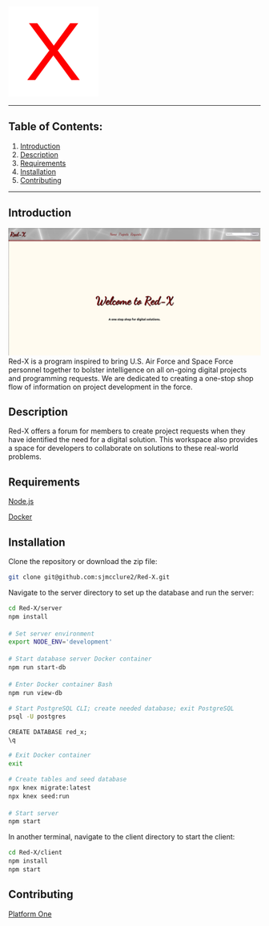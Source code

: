 ![Red-X](/client/public/apple-touch-icon.png)

---

## **Table of Contents:**
1. [Introduction](#introduction)
2. [Description](#description)
3. [Requirements](#requirements)
4. [Installation](#installation)
5. [Contributing](#contributing)
---
## Introduction
![Homepage](/client/public/Homepage.png)
Red-X is a program inspired to bring U.S. Air Force and Space Force personnel together to bolster intelligence on all on-going digital projects and programming requests. We are dedicated to creating a one-stop shop flow of information on project development in the force. 

## Description
Red-X offers a forum for members to create project requests when they have identified the need for a digital solution. This workspace also provides a space for developers to collaborate on solutions to these real-world problems. 

## Requirements

[Node.js](https://nodejs.org/en/)

[Docker](https://www.docker.com/get-started/)

## Installation
Clone the repository or download the zip file:

``` sh
git clone git@github.com:sjmcclure2/Red-X.git
```

Navigate to the server directory to set up the database and run the server:

``` sh
cd Red-X/server
npm install

# Set server environment
export NODE_ENV='development'

# Start database server Docker container
npm run start-db

# Enter Docker container Bash
npm run view-db
```

``` bash
# Start PostgreSQL CLI; create needed database; exit PostgreSQL
psql -U postgres
```

``` postgresql
CREATE DATABASE red_x;
\q
```

``` bash
# Exit Docker container
exit
```

``` sh
# Create tables and seed database
npx knex migrate:latest
npx knex seed:run

# Start server
npm start
```

In another terminal, navigate to the client directory to start the client:

``` sh
cd Red-X/client
npm install
npm start
```

## Contributing
[Platform One](https://repo1.dso.mil/explore)
